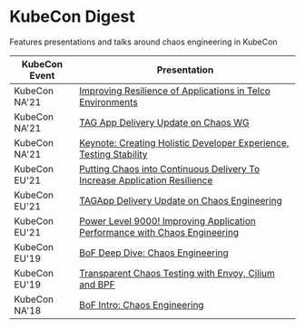 # KubeCon Digest

Features presentations and talks around chaos engineering in KubeCon 

KubeCon Event|Presentation
-------------|------------
KubeCon NA'21|   [Improving Resilience of Applications in Telco Environments](https://youtu.be/fOgDZfZrFGg?t=1)
KubeCon NA'21|   [TAG App Delivery Update on Chaos WG](https://www.youtube.com/watch?v=6CxG1aFau30&list=PLj6h78yzYM2Nd1U4RMhv7v88fdiFqeYAP&t=1024s)
KubeCon NA'21|   [Keynote: Creating Holistic Developer Experience, Testing Stability](https://www.youtube.com/watch?v=KGbw2c40q9Q&list=PLj6h78yzYM2Nd1U4RMhv7v88fdiFqeYAP&t=823s)
KubeCon EU'21|   [Putting Chaos into Continuous Delivery To Increase Application Resilience](https://www.youtube.com/watch?v=_DgCc4-BLW8)
KubeCon EU'21|   [TAGApp Delivery Update on Chaos Engineering](https://youtu.be/74VpVe-pZx0?t=1481)
KubeCon EU'21|   [Power Level 9000! Improving Application Performance with Chaos Engineering](https://youtu.be/btGFt5-37hs?t=4)
KubeCon EU'19|   [BoF Deep Dive: Chaos Engineering](https://www.youtube.com/watch?v=Qus15C5vT5Y)
KubeCon EU'19|   [Transparent Chaos Testing with Envoy, Cilium and BPF](https://www.youtube.com/watch?v=gPvl2NDIWzY)
KubeCon NA'18|   [BoF Intro: Chaos Engineering](https://www.youtube.com/watch?v=Tk7SGigV7U0)


